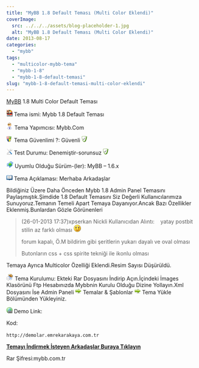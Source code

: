 ```yaml
---
title: "MyBB 1.8 Default Teması (Multi Color Eklendi)"
coverImage:
  src: ../../../assets/blog-placeholder-1.jpg
  alt: "MyBB 1.8 Default Teması (Multi Color Eklendi)"
date: 2013-08-17
categories: 
  - "mybb"
tags: 
  - "multicolor-mybb-tema"
  - "mybb-1-8"
  - "mybb-1-8-default-temasi"
slug: "mybb-1-8-default-temasi-multi-color-eklendi"
---
```


[MyBB](http://www.emrekarakaya.com.tr/category/mybb/ "Mybb") 1.8 Multi Color Default Teması

![Tema-Theme](images/tema.png "Tema-Theme") Tema ismi: Mybb 1.8 Default Teması

![Yapımcı](images/yapimci.png "Yapımcı") Tema Yapımcısı: Mybb.Com

![Güvenlik](images/guvenlik.png "Güvenlik") Tema Güvenlimi ?: Güvenli ![Onay-Cevap](images/onay.png "Onay-Cevap")

![Araç-Test](images/arac.png "Araç-Test") Test Durumu: Denemiştir-sorunsuz ![Onay-Cevap](images/onay.png "Onay-Cevap")

![MyBB](images/mybb.png "MyBB") Uyumlu Olduğu Sürüm-(ler): MyBB – 1.6.x

![Açıklama-Detay](images/aciklama.png "Açıklama-Detay") Tema Açıklaması: Merhaba Arkadaşlar

Bildiğiniz Üzere Daha Önceden Mybb 1.8 Admin Panel Temasını Paylaşmıştık.Şimdide 1.8 Default Temasını Siz Değerli Kullanıcılarımıza Sunuyoruz.Temanın Temeli Apart Temaya Dayanıyor.Ancak Bazı Özellikler Eklenmiş.Bunlardan Gözle Görünenleri

> (26-01-2013 17:37)xpserkan Nickli Kullanıcıdan Alıntı:  [](http://tr.mybbdepo.com/mybb-1-8-alpha-demo-konusu.html?pid=38373#pid38373)  yatay postbit stilin az farklı olması ![Gülümseme](images/gulumseme.gif "Gülümseme")
> 
> forum kapalı, Ö.M bildirim gibi şeritlerin yukarı dayalı ve oval olması
> 
> Butonların css + css spirite tekniği ile ikonlu olması

Temaya Ayrıca Multicolor Özelliği Eklendi.Resim Sayısı Düşürüldü.

![Kurulum-İnstall](images/kurulum.png "Kurulum-İnstall") Tema Kurulumu: Ekteki Rar Dosyasını İndirip Açın.İçindeki İmages Klasörünü Ftp Hesabınızda Mybbnin Kurulu Olduğu Dizine Yollayın.Xml Dosyasını İse Admin Paneli ![Sağ Ok](images/sag_ok.png "Sağ Ok") Temalar & Şablonlar ![Sağ Ok](images/sag_ok.png "Sağ Ok") Tema Yükle Bölümünden Yükleyiniz.

![Demo Link](images/demo_link.png "Demo Link") Demo Link:

Kod:

`http://demolar.emrekarakaya.com.tr`

**[Temayı İndirmek İsteyen Arkadaşlar Buraya Tıklayın](https://www.dropbox.com/s/73n6jcbe11ow8m8/MCTR%20V3%201.8%20Temas%C4%B1.rar)**

Rar Şifresi:mybb.com.tr
